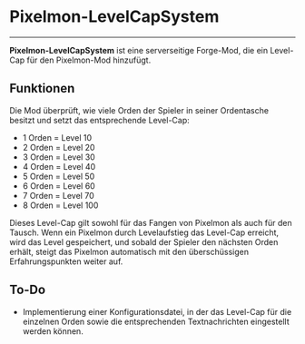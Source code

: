 ﻿# Pixelmon-LevelCapSystem
---
**Pixelmon-LevelCapSystem** ist eine serverseitige Forge-Mod, die ein Level-Cap für den Pixelmon-Mod hinzufügt.

## Funktionen

Die Mod überprüft, wie viele Orden der Spieler in seiner Ordentasche besitzt und setzt das entsprechende Level-Cap:

- 1 Orden = Level 10
- 2 Orden = Level 20
- 3 Orden = Level 30
- 4 Orden = Level 40
- 5 Orden = Level 50
- 6 Orden = Level 60
- 7 Orden = Level 70
- 8 Orden = Level 100

Dieses Level-Cap gilt sowohl für das Fangen von Pixelmon als auch für den Tausch. Wenn ein Pixelmon durch Levelaufstieg das Level-Cap erreicht, wird das Level gespeichert, und sobald der Spieler den nächsten Orden erhält, steigt das Pixelmon automatisch mit den überschüssigen Erfahrungspunkten weiter auf.

## To-Do

- Implementierung einer Konfigurationsdatei, in der das Level-Cap für die einzelnen Orden sowie die entsprechenden Textnachrichten eingestellt werden können.
